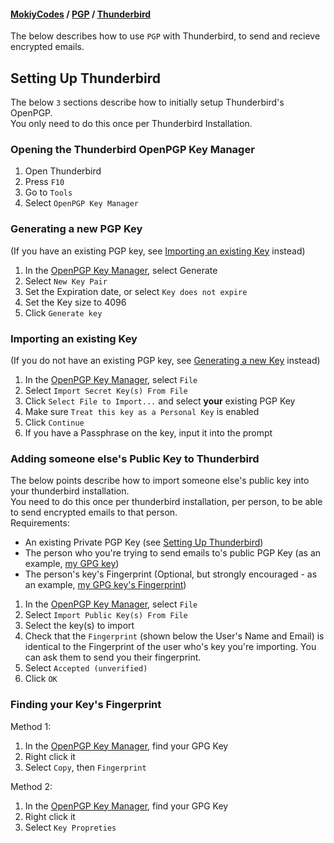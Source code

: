 #### [MokiyCodes](https://mokiycodes.github.io/MokiyCodes) / [PGP](https://mokiycodes.github.io/MokiyCodes/PGP/) / [Thunderbird](https://mokiycodes.github.io/MokiyCodes/PGP/Thunderbird)
The below describes how to use `PGP` with Thunderbird, to send and recieve encrypted emails.
## Setting Up Thunderbird
The below `3` sections describe how to initially setup Thunderbird's OpenPGP.<br/>
You only need to do this once per Thunderbird Installation.
### Opening the Thunderbird OpenPGP Key Manager
1. Open Thunderbird
2. Press `F10`
3. Go to `Tools`
4. Select `OpenPGP Key Manager`

### Generating a new PGP Key 
(If you have an existing PGP key, see [Importing an existing Key](#importing-an-existing-key) instead)<br/>
1. In the [OpenPGP Key Manager](#opening-the-thunderbird-openpgp-key-manager), select Generate
2. Select `New Key Pair`
3. Set the Expiration date, or select `Key does not expire`
4. Set the Key size to 4096
5. Click `Generate key`

### Importing an existing Key
(If you do not have an existing PGP key, see [Generating a new Key](#generating-a-new-key) instead)
1. In the [OpenPGP Key Manager](#opening-the-thunderbird-openpgp-key-manager), select `File`
2. Select `Import Secret Key(s) From File`
3. Click `Select File to Import...` and select __your__ existing PGP Key
4. Make sure `Treat this key as a Personal Key` is enabled
5. Click `Continue`
6. If you have a Passphrase on the key, input it into the prompt

### Adding someone else's Public Key to Thunderbird
The below points describe how to import someone else's public key into your thunderbird installation.<br/>
You need to do this once per thunderbird installation, per person, to be able to send encrypted emails to that person.<br/>
Requirements:
- An existing Private PGP Key (see [Setting Up Thunderbird](#setting-up-thunderbird))
- The person who you're trying to send emails to's public PGP Key (as an example, [my GPG key](https://mokiycodes.github.io/MokiyCodes/Key.txt))
- The person's key's Fingerprint (Optional, but strongly encouraged - as an example, [my GPG key's Fingerprint](https://mokiycodes.github.io/MokiyCodes/Fingerprint.txt))

1. In the [OpenPGP Key Manager](#opening-the-thunderbird-openpgp-key-manager), select `File`
2. Select `Import Public Key(s) From File`
3. Select the key(s) to import
4. Check that the `Fingerprint` (shown below the User's Name and Email) is identical to the Fingerprint of the user who's key you're importing. You can ask them to send you their fingerprint.
5. Select `Accepted (unverified)`
6. Click `OK`

### Finding your Key's Fingerprint
Method 1:
1. In the [OpenPGP Key Manager](#opening-the-thunderbird-openpgp-key-manager), find your GPG Key
2. Right click it
3. Select `Copy`, then `Fingerprint`

Method 2:
1. In the [OpenPGP Key Manager](#opening-the-thunderbird-openpgp-key-manager), find your GPG Key
2. Right click it
3. Select `Key Propreties`
